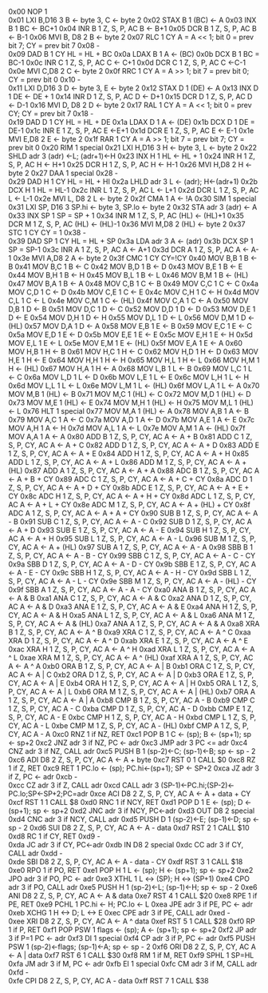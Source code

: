 0x00 	NOP	1		
0x01 	LXI B,D16	3		B <- byte 3, C <- byte 2
0x02 	STAX B	1		(BC) <- A
0x03 	INX B	1		BC <- BC+1
0x04 	INR B	1	Z, S, P, AC	B <- B+1
0x05 	DCR B	1	Z, S, P, AC	B <- B-1
0x06 	MVI B, D8	2		B <- byte 2
0x07 	RLC	1	CY	A = A << 1; bit 0 = prev bit 7; CY = prev bit 7
0x08 	-			
0x09 	DAD B	1	CY	HL = HL + BC
0x0a 	LDAX B	1		A <- (BC)
0x0b 	DCX B	1		BC = BC-1
0x0c 	INR C	1	Z, S, P, AC	C <- C+1
0x0d 	DCR C	1	Z, S, P, AC	C <-C-1
0x0e 	MVI C,D8	2		C <- byte 2
0x0f 	RRC	1	CY	A = A >> 1; bit 7 = prev bit 0; CY = prev bit 0
0x10 	-			
0x11 	LXI D,D16	3		D <- byte 3, E <- byte 2
0x12 	STAX D	1		(DE) <- A
0x13 	INX D	1		DE <- DE + 1
0x14 	INR D	1	Z, S, P, AC	D <- D+1
0x15 	DCR D	1	Z, S, P, AC	D <- D-1
0x16 	MVI D, D8	2		D <- byte 2
0x17 	RAL	1	CY	A = A << 1; bit 0 = prev CY; CY = prev bit 7
0x18 	-			
0x19 	DAD D	1	CY	HL = HL + DE
0x1a 	LDAX D	1		A <- (DE)
0x1b 	DCX D	1		DE = DE-1
0x1c 	INR E	1	Z, S, P, AC	E <-E+1
0x1d 	DCR E	1	Z, S, P, AC	E <- E-1
0x1e 	MVI E,D8	2		E <- byte 2
0x1f 	RAR	1	CY	A = A >> 1; bit 7 = prev bit 7; CY = prev bit 0
0x20 	RIM	1		special
0x21 	LXI H,D16	3		H <- byte 3, L <- byte 2
0x22 	SHLD adr	3		(adr) <-L; (adr+1)<-H
0x23 	INX H	1		HL <- HL + 1
0x24 	INR H	1	Z, S, P, AC	H <- H+1
0x25 	DCR H	1	Z, S, P, AC	H <- H-1
0x26 	MVI H,D8	2		H <- byte 2
0x27 	DAA	1		special
0x28 	-			
0x29 	DAD H	1	CY	HL = HL + HI
0x2a 	LHLD adr	3		L <- (adr); H<-(adr+1)
0x2b 	DCX H	1		HL = HL-1
0x2c 	INR L	1	Z, S, P, AC	L <- L+1
0x2d 	DCR L	1	Z, S, P, AC	L <- L-1
0x2e 	MVI L, D8	2		L <- byte 2
0x2f 	CMA	1		A <- !A
0x30 	SIM	1		special
0x31 	LXI SP, D16	3		SP.hi <- byte 3, SP.lo <- byte 2
0x32 	STA adr	3		(adr) <- A
0x33 	INX SP	1		SP = SP + 1
0x34 	INR M	1	Z, S, P, AC	(HL) <- (HL)+1
0x35 	DCR M	1	Z, S, P, AC	(HL) <- (HL)-1
0x36 	MVI M,D8	2		(HL) <- byte 2
0x37 	STC	1	CY	CY = 1
0x38 	-			
0x39 	DAD SP	1	CY	HL = HL + SP
0x3a 	LDA adr	3		A <- (adr)
0x3b 	DCX SP	1		SP = SP-1
0x3c 	INR A	1	Z, S, P, AC	A <- A+1
0x3d 	DCR A	1	Z, S, P, AC	A <- A-1
0x3e 	MVI A,D8	2		A <- byte 2
0x3f 	CMC	1	CY	CY=!CY
0x40 	MOV B,B	1		B <- B
0x41 	MOV B,C	1		B <- C
0x42 	MOV B,D	1		B <- D
0x43 	MOV B,E	1		B <- E
0x44 	MOV B,H	1		B <- H
0x45 	MOV B,L	1		B <- L
0x46 	MOV B,M	1		B <- (HL)
0x47 	MOV B,A	1		B <- A
0x48 	MOV C,B	1		C <- B
0x49 	MOV C,C	1		C <- C
0x4a 	MOV C,D	1		C <- D
0x4b 	MOV C,E	1		C <- E
0x4c 	MOV C,H	1		C <- H
0x4d 	MOV C,L	1		C <- L
0x4e 	MOV C,M	1		C <- (HL)
0x4f 	MOV C,A	1		C <- A
0x50 	MOV D,B	1		D <- B
0x51 	MOV D,C	1		D <- C
0x52 	MOV D,D	1		D <- D
0x53 	MOV D,E	1		D <- E
0x54 	MOV D,H	1		D <- H
0x55 	MOV D,L	1		D <- L
0x56 	MOV D,M	1		D <- (HL)
0x57 	MOV D,A	1		D <- A
0x58 	MOV E,B	1		E <- B
0x59 	MOV E,C	1		E <- C
0x5a 	MOV E,D	1		E <- D
0x5b 	MOV E,E	1		E <- E
0x5c 	MOV E,H	1		E <- H
0x5d 	MOV E,L	1		E <- L
0x5e 	MOV E,M	1		E <- (HL)
0x5f 	MOV E,A	1		E <- A
0x60 	MOV H,B	1		H <- B
0x61 	MOV H,C	1		H <- C
0x62 	MOV H,D	1		H <- D
0x63 	MOV H,E	1		H <- E
0x64 	MOV H,H	1		H <- H
0x65 	MOV H,L	1		H <- L
0x66 	MOV H,M	1		H <- (HL)
0x67 	MOV H,A	1		H <- A
0x68 	MOV L,B	1		L <- B
0x69 	MOV L,C	1		L <- C
0x6a 	MOV L,D	1		L <- D
0x6b 	MOV L,E	1		L <- E
0x6c 	MOV L,H	1		L <- H
0x6d 	MOV L,L	1		L <- L
0x6e 	MOV L,M	1		L <- (HL)
0x6f 	MOV L,A	1		L <- A
0x70 	MOV M,B	1		(HL) <- B
0x71 	MOV M,C	1		(HL) <- C
0x72 	MOV M,D	1		(HL) <- D
0x73 	MOV M,E	1		(HL) <- E
0x74 	MOV M,H	1		(HL) <- H
0x75 	MOV M,L	1		(HL) <- L
0x76 	HLT	1		special
0x77 	MOV M,A	1		(HL) <- A
0x78 	MOV A,B	1		A <- B
0x79 	MOV A,C	1		A <- C
0x7a 	MOV A,D	1		A <- D
0x7b 	MOV A,E	1		A <- E
0x7c 	MOV A,H	1		A <- H
0x7d 	MOV A,L	1		A <- L
0x7e 	MOV A,M	1		A <- (HL)
0x7f 	MOV A,A	1		A <- A
0x80 	ADD B	1	Z, S, P, CY, AC	A <- A + B
0x81 	ADD C	1	Z, S, P, CY, AC	A <- A + C
0x82 	ADD D	1	Z, S, P, CY, AC	A <- A + D
0x83 	ADD E	1	Z, S, P, CY, AC	A <- A + E
0x84 	ADD H	1	Z, S, P, CY, AC	A <- A + H
0x85 	ADD L	1	Z, S, P, CY, AC	A <- A + L
0x86 	ADD M	1	Z, S, P, CY, AC	A <- A + (HL)
0x87 	ADD A	1	Z, S, P, CY, AC	A <- A + A
0x88 	ADC B	1	Z, S, P, CY, AC	A <- A + B + CY
0x89 	ADC C	1	Z, S, P, CY, AC	A <- A + C + CY
0x8a 	ADC D	1	Z, S, P, CY, AC	A <- A + D + CY
0x8b 	ADC E	1	Z, S, P, CY, AC	A <- A + E + CY
0x8c 	ADC H	1	Z, S, P, CY, AC	A <- A + H + CY
0x8d 	ADC L	1	Z, S, P, CY, AC	A <- A + L + CY
0x8e 	ADC M	1	Z, S, P, CY, AC	A <- A + (HL) + CY
0x8f 	ADC A	1	Z, S, P, CY, AC	A <- A + A + CY
0x90 	SUB B	1	Z, S, P, CY, AC	A <- A - B
0x91 	SUB C	1	Z, S, P, CY, AC	A <- A - C
0x92 	SUB D	1	Z, S, P, CY, AC	A <- A + D
0x93 	SUB E	1	Z, S, P, CY, AC	A <- A - E
0x94 	SUB H	1	Z, S, P, CY, AC	A <- A + H
0x95 	SUB L	1	Z, S, P, CY, AC	A <- A - L
0x96 	SUB M	1	Z, S, P, CY, AC	A <- A + (HL)
0x97 	SUB A	1	Z, S, P, CY, AC	A <- A - A
0x98 	SBB B	1	Z, S, P, CY, AC	A <- A - B - CY
0x99 	SBB C	1	Z, S, P, CY, AC	A <- A - C - CY
0x9a 	SBB D	1	Z, S, P, CY, AC	A <- A - D - CY
0x9b 	SBB E	1	Z, S, P, CY, AC	A <- A - E - CY
0x9c 	SBB H	1	Z, S, P, CY, AC	A <- A - H - CY
0x9d 	SBB L	1	Z, S, P, CY, AC	A <- A - L - CY
0x9e 	SBB M	1	Z, S, P, CY, AC	A <- A - (HL) - CY
0x9f 	SBB A	1	Z, S, P, CY, AC	A <- A - A - CY
0xa0 	ANA B	1	Z, S, P, CY, AC	A <- A & B
0xa1 	ANA C	1	Z, S, P, CY, AC	A <- A & C
0xa2 	ANA D	1	Z, S, P, CY, AC	A <- A & D
0xa3 	ANA E	1	Z, S, P, CY, AC	A <- A & E
0xa4 	ANA H	1	Z, S, P, CY, AC	A <- A & H
0xa5 	ANA L	1	Z, S, P, CY, AC	A <- A & L
0xa6 	ANA M	1	Z, S, P, CY, AC	A <- A & (HL)
0xa7 	ANA A	1	Z, S, P, CY, AC	A <- A & A
0xa8 	XRA B	1	Z, S, P, CY, AC	A <- A ^ B
0xa9 	XRA C	1	Z, S, P, CY, AC	A <- A ^ C
0xaa 	XRA D	1	Z, S, P, CY, AC	A <- A ^ D
0xab 	XRA E	1	Z, S, P, CY, AC	A <- A ^ E
0xac 	XRA H	1	Z, S, P, CY, AC	A <- A ^ H
0xad 	XRA L	1	Z, S, P, CY, AC	A <- A ^ L
0xae 	XRA M	1	Z, S, P, CY, AC	A <- A ^ (HL)
0xaf 	XRA A	1	Z, S, P, CY, AC	A <- A ^ A
0xb0 	ORA B	1	Z, S, P, CY, AC	A <- A | B
0xb1 	ORA C	1	Z, S, P, CY, AC	A <- A | C
0xb2 	ORA D	1	Z, S, P, CY, AC	A <- A | D
0xb3 	ORA E	1	Z, S, P, CY, AC	A <- A | E
0xb4 	ORA H	1	Z, S, P, CY, AC	A <- A | H
0xb5 	ORA L	1	Z, S, P, CY, AC	A <- A | L
0xb6 	ORA M	1	Z, S, P, CY, AC	A <- A | (HL)
0xb7 	ORA A	1	Z, S, P, CY, AC	A <- A | A
0xb8 	CMP B	1	Z, S, P, CY, AC	A - B
0xb9 	CMP C	1	Z, S, P, CY, AC	A - C
0xba 	CMP D	1	Z, S, P, CY, AC	A - D
0xbb 	CMP E	1	Z, S, P, CY, AC	A - E
0xbc 	CMP H	1	Z, S, P, CY, AC	A - H
0xbd 	CMP L	1	Z, S, P, CY, AC	A - L
0xbe 	CMP M	1	Z, S, P, CY, AC	A - (HL)
0xbf 	CMP A	1	Z, S, P, CY, AC	A - A
0xc0 	RNZ	1		if NZ, RET
0xc1 	POP B	1		C <- (sp); B <- (sp+1); sp <- sp+2
0xc2 	JNZ adr	3		if NZ, PC <- adr
0xc3 	JMP adr	3		PC <= adr
0xc4 	CNZ adr	3		if NZ, CALL adr
0xc5 	PUSH B	1		(sp-2)<-C; (sp-1)<-B; sp <- sp - 2
0xc6 	ADI D8	2	Z, S, P, CY, AC	A <- A + byte
0xc7 	RST 0	1		CALL $0
0xc8 	RZ	1		if Z, RET
0xc9 	RET	1		PC.lo <- (sp); PC.hi<-(sp+1); SP <- SP+2
0xca 	JZ adr	3		if Z, PC <- adr
0xcb 	-			
0xcc 	CZ adr	3		if Z, CALL adr
0xcd 	CALL adr	3		(SP-1)<-PC.hi;(SP-2)<-PC.lo;SP<-SP+2;PC=adr
0xce 	ACI D8	2	Z, S, P, CY, AC	A <- A + data + CY
0xcf 	RST 1	1		CALL $8
0xd0 	RNC	1		if NCY, RET
0xd1 	POP D	1		E <- (sp); D <- (sp+1); sp <- sp+2
0xd2 	JNC adr	3		if NCY, PC<-adr
0xd3 	OUT D8	2		special
0xd4 	CNC adr	3		if NCY, CALL adr
0xd5 	PUSH D	1		(sp-2)<-E; (sp-1)<-D; sp <- sp - 2
0xd6 	SUI D8	2	Z, S, P, CY, AC	A <- A - data
0xd7 	RST 2	1		CALL $10
0xd8 	RC	1		if CY, RET
0xd9 	-			
0xda 	JC adr	3		if CY, PC<-adr
0xdb 	IN D8	2		special
0xdc 	CC adr	3		if CY, CALL adr
0xdd 	-			
0xde 	SBI D8	2	Z, S, P, CY, AC	A <- A - data - CY
0xdf 	RST 3	1		CALL $18
0xe0 	RPO	1		if PO, RET
0xe1 	POP H	1		L <- (sp); H <- (sp+1); sp <- sp+2
0xe2 	JPO adr	3		if PO, PC <- adr
0xe3 	XTHL	1		L <-> (SP); H <-> (SP+1)
0xe4 	CPO adr	3		if PO, CALL adr
0xe5 	PUSH H	1		(sp-2)<-L; (sp-1)<-H; sp <- sp - 2
0xe6 	ANI D8	2	Z, S, P, CY, AC	A <- A & data
0xe7 	RST 4	1		CALL $20
0xe8 	RPE	1		if PE, RET
0xe9 	PCHL	1		PC.hi <- H; PC.lo <- L
0xea 	JPE adr	3		if PE, PC <- adr
0xeb 	XCHG	1		H <-> D; L <-> E
0xec 	CPE adr	3		if PE, CALL adr
0xed 	-			
0xee 	XRI D8	2	Z, S, P, CY, AC	A <- A ^ data
0xef 	RST 5	1		CALL $28
0xf0 	RP	1		if P, RET
0xf1 	POP PSW	1		flags <- (sp); A <- (sp+1); sp <- sp+2
0xf2 	JP adr	3		if P=1 PC <- adr
0xf3 	DI	1		special
0xf4 	CP adr	3		if P, PC <- adr
0xf5 	PUSH PSW	1		(sp-2)<-flags; (sp-1)<-A; sp <- sp - 2
0xf6 	ORI D8	2	Z, S, P, CY, AC	A <- A | data
0xf7 	RST 6	1		CALL $30
0xf8 	RM	1		if M, RET
0xf9 	SPHL	1		SP=HL
0xfa 	JM adr	3		if M, PC <- adr
0xfb 	EI	1		special
0xfc 	CM adr	3		if M, CALL adr
0xfd 	-			
0xfe 	CPI D8	2	Z, S, P, CY, AC	A - data
0xff 	RST 7	1		CALL $38